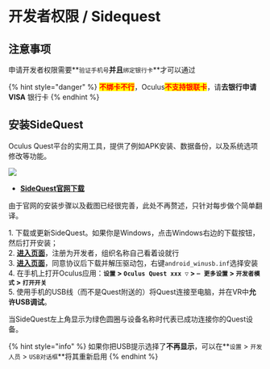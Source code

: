 # 开发者权限 / Sidequest

## 注意事项

申请开发者权限需要**`验证手机号`**并且<mark style="color:red;">**`绑定银行卡`**</mark>才可以通过

{% hint style="danger" %}
<mark style="color:red;">**不绑卡不行**</mark>，Oculus<mark style="color:red;">**不支持银联卡**</mark>，请**去银行申请** **VISA** 银行卡
{% endhint %}

## 安装SideQuest

Oculus Quest平台的实用工具，提供了例如APK安装、数据备份，以及系统选项修改等功能。

![](https://cdn.jsdelivr.net/gh/EYW-015/Oculus-guide-China/img/quest/sidequest.png)

* ****[**SideQuest官网下载**](https://sidequestvr.com/setup-howto)****

由于官网的安装步骤以及截图已经很完善，此处不再赘述，只针对每步做个简单翻译。

1\. 下载或更新SideQuest。如果你是Windows，点击Windows右边的下载按钮，然后打开安装；\
2\. [**进入页面**](https://developer.oculus.com/manage/)，注册为开发者，组织名称自己看着设就行\
3\. [**进入页面**](https://developer.oculus.com/downloads/package/oculus-adb-drivers/)，同意协议后下载并解压驱动包，右键`android_winusb.inf`选择安装\
4\. 在手机上打开Oculus应用：**`设置` > `Oculus Quest xxx ▽` > `┅ 更多设置` > `开发者模式` > `打开开关`**\
5\. 使用手机的USB线（而不是Quest附送的）将Quest连接至电脑，并在VR中**允许USB调试**。

当SideQuest左上角显示为绿色圆圈与设备名称时代表已成功连接你的Quest设备。

{% hint style="info" %}
如果你把USB提示选择了**不再显示**，可以在**`设置` > `开发人员` > `USB对话框`**将其重新启用
{% endhint %}
